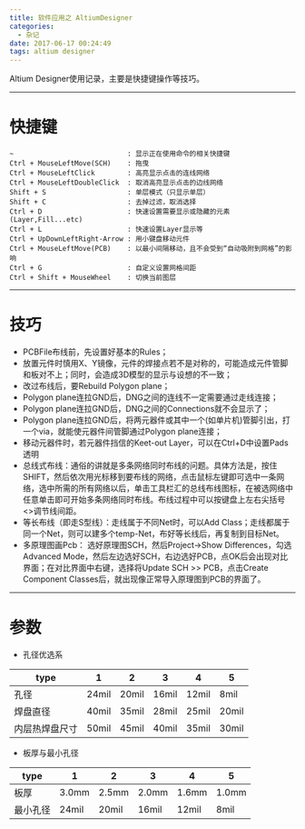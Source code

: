 ```yaml
---
title: 软件应用之 AltiumDesigner
categories:
  - 杂记
date: 2017-06-17 00:24:49
tags: altium designer
---
```


Altium Designer使用记录，主要是快捷键操作等技巧。

<!-- more -->


---
# 快捷键
```
~                            : 显示正在使用命令的相关快捷键
Ctrl + MouseLeftMove(SCH)    : 拖曳
Ctrl + MouseLeftClick        : 高亮显示点击的连线网络
Ctrl + MouseLeftDoubleClick  : 取消高亮显示点击的边线网络
Shift + S                    : 单层模式（只显示单层）
Shift + C                    : 去掉过滤，取消选择
Ctrl + D                     : 快速设置需要显示或隐藏的元素(Layer,Fill...etc)
Ctrl + L                     : 快速设置Layer显示等
Ctrl + UpDownLeftRight-Arrow : 用小键盘移动元件
Ctrl + MouseLeftMove(PCB)    : 以最小间隔移动，且不会受到“自动吸附到网格”的影响
Ctrl + G                     : 自定义设置网格间距
Ctrl + Shift + MouseWheel    : 切换当前图层
```

---
# 技巧
 * PCBFile布线前，先设置好基本的Rules；
 * 放置元件时慎用X、Y镜像，元件的焊接点若不是对称的，可能造成元件管脚和板对不上；同时，会造成3D模型的显示与设想的不一致；
 * 改过布线后，要Rebuild Polygon plane；
 * Polygon plane连拉GND后，DNG之间的连线不一定需要通过走线连接；
 * Polygon plane连拉GND后，DNG之间的Connections就不会显示了；
 * Polygon plane连拉GND后，将两元器件或其中一个(如单片机)管脚引出，打一个via，就能使元器件间管脚通过Polygon plane连接；
 * 移动元器件时，若元器件挡信的Keet-out Layer，可以在Ctrl+D中设置Pads透明
 * 总线式布线：通俗的讲就是多条网络同时布线的问题。具体方法是，按住SHIFT，然后依次用光标移到要布线的网络，点击鼠标左键即可选中一条网络，选中所需的所有网络以后，单击工具栏汇的总线布线图标，在被选网络中任意单击即可开始多条网络同时布线。布线过程中可以按键盘上左右尖括号<>调节线间距。
 * 等长布线（即走S型线）：走线属于不同Net时，可以Add Class；走线都属于同一个Net，则可以建多个temp-Net，布好等长线后，再复制到目标Net。
 * 多原理图画Pcb： 选好原理图SCH，然后Project->Show Differences，勾选Advanced Mode，然后左边选好SCH，右边选好PCB，点OK后会出现对比界面；在对比界面中右键，选择将Update SCH >> PCB，点击Create Component Classes后，就出现像正常导入原理图到PCB的界面了。



---
# 参数
 - 孔径优选系 

| type           | 1     | 2     | 3     | 4     | 5     |
| ---            | ---   | ---   | ---   | ---   | ---   |
| 孔径           | 24mil | 20mil | 16mil | 12mil | 8mil  |
| 焊盘直径       | 40mil | 35mil | 28mil | 25mil | 20mil |
| 内层热焊盘尺寸 | 50mil | 45mil | 40mil | 35mil | 30mil |

 - 板厚与最小孔径

| type     | 1     | 2     | 3     | 4     | 5     |
| ---      | ---   | ---   | ---   | ---   | ---   |
| 板厚     | 3.0mm | 2.5mm | 2.0mm | 1.6mm | 1.0mm |
| 最小孔径 | 24mil | 20mil | 16mil | 12mil | 8mil  |
